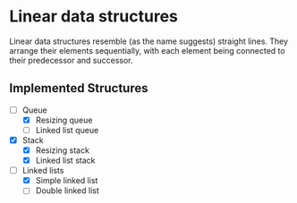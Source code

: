 # Linear data structures

Linear data structures resemble (as the name suggests) straight lines. They
arrange their elements sequentially, with each element being connected to their
predecessor and successor.

## Implemented Structures

- [ ] Queue
  - [x] Resizing queue
  - [ ] Linked list queue
- [x] Stack
  - [x] Resizing stack
  - [x] Linked list stack
- [ ] Linked lists
  - [x] Simple linked list
  - [ ] Double linked list
